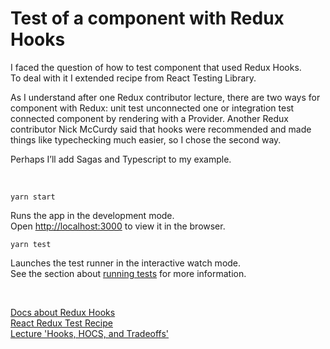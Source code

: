 # Test of a component with Redux Hooks

I faced the question of how to test component that used Redux Hooks. To deal with it I extended recipe from React Testing Library.

As I understand after one Redux contributor lecture, there are two ways for component with Redux: unit test unconnected one or integration test connected component by rendering with a Provider. Another Redux contributor Nick McCurdy said that hooks were recommended and made things like typechecking much easier, so I chose the second way.

Perhaps I’ll add Sagas and Typescript to my example.

<br />

`yarn start`

Runs the app in the development mode.<br />
Open [http://localhost:3000](http://localhost:3000) to view it in the browser.

`yarn test`

Launches the test runner in the interactive watch mode.<br />
See the section about [running tests](https://facebook.github.io/create-react-app/docs/running-tests) for more information.

<br />

[Docs about Redux Hooks](https://react-redux.js.org/next/api/hooks)<br />
[React Redux Test Recipe](https://testing-library.com/docs/example-react-redux)<br/>
[Lecture 'Hooks, HOCS, and Tradeoffs'](https://youtu.be/xiKMbmDv-Vw?t=1191)
